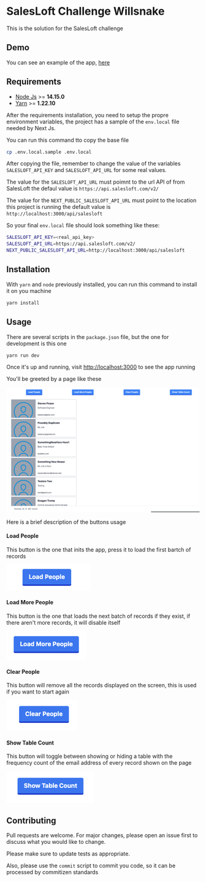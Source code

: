 # SalesLoft Challenge Willsnake

This is the solution for the SalesLoft challenge

## Demo

You can see an example of the app, [here](https://sales-loft-challenge.vercel.app/)

## Requirements

- [Node Js](https://nodejs.org/en/download/) >= **14.15.0**
- [Yarn](https://classic.yarnpkg.com/en/docs/install/) >= **1.22.10**

After the requirements installation, you need to setup the propre environment variables, the project has a sample of the `env.local` file needed by Next Js.

You can run this command tto copy the base file

```bash
cp .env.local.sample .env.local
```

After copying the file, remember to change the value of the variables `SALESLOFT_API_KEY` and `SALESLOFT_API_URL` for some real values.

The value for the `SALESLOFT_API_URL` must poimnt to the url API of from SalesLoft the defaul value is `https://api.salesloft.com/v2/`

The value for the `NEXT_PUBLIC_SALESLOFT_API_URL` must point to the location this project is running the default value is `http://localhost:3000/api/salesloft`

So your final `env.local` file should look something like these:

```bash
SALESLOFT_API_KEY=<real_api_key>
SALESLOFT_API_URL=https://api.salesloft.com/v2/
NEXT_PUBLIC_SALESLOFT_API_URL=http://localhost:3000/api/salesloft
```

## Installation

With `yarn` and `node` previously installed, you can run this command to install it on you machine

```bash
yarn install
```

## Usage

There are several scripts in the `package.json` file, but the one for development is this one

```bash
yarn run dev
```

Once it's up and running, visit [http://localhost:3000](http://localhost:3000) to see the app running

You'll be greeted by a page like these

![Home Page](examples/Page.png 'Home Page')

Here is a brief description of the buttons usage

#### **Load People**

This button is the one that inits the app, press it to load the first bartch of records

![Load People](examples/LoadPeople.png 'Load People')

#### **Load More People**

This button is the one that loads the next batch of records if they exist, if there aren't more records, it will disable itself

![Load More People](examples/LoadMorePeople.png 'Load More People')

#### **Clear People**

This button will remove all the records displayed on the screen, this is used if you want to start again

![Clear People](examples/ClearPeople.png 'Clear People')

#### **Show Table Count**

This button will toggle between showing or hiding a table with the frequency count of the email address of every record shown on the page

![Show Table Count](examples/ShowTable.png 'Show Table Count')

## Contributing

Pull requests are welcome. For major changes, please open an issue first to discuss what you would like to change.

Please make sure to update tests as appropriate.

Also, please use the `commit` script to commit you code, so it can be processed by commitizen standards
